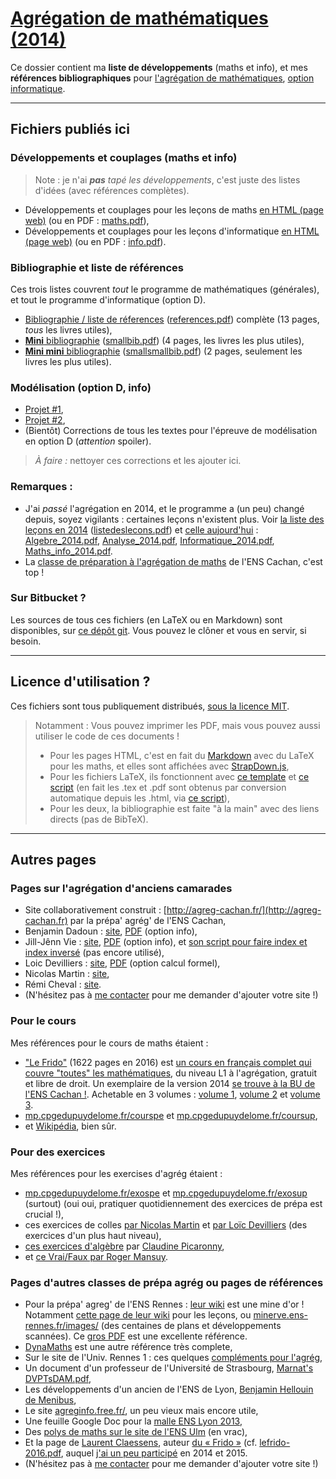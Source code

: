 # [Agrégation de mathématiques (2014)](http://perso.crans.org/besson/agreg-2014/)
Ce dossier contient ma **liste de développements** (maths et info), et mes **références bibliographiques** pour [l'agrégation de mathématiques](http://agreg.org/), [option informatique](http://agreg-cachan.fr/info/).

----

## Fichiers publiés ici
### Développements et couplages (maths et info)
  > Note : je n'ai *__pas__ tapé les développements*, c'est juste des listes d'idées (avec références complètes).

- Développements et couplages pour les leçons de maths [en HTML (page web)](maths.html) (ou en PDF : [maths.pdf](maths.pdf)),
- Développements et couplages pour les leçons d'informatique [en HTML (page web)](info.html) (ou en PDF : [info.pdf](info.pdf)).

### Bibliographie et liste de références
Ces trois listes couvrent *tout* le programme de mathématiques (générales), et tout le programme d'informatique (option D).

- [Bibliographie / liste de réferences](references.html) ([references.pdf](references.pdf)) complète (13 pages, *tous* les livres utiles),
- [**Mini** bibliographie](smallbib.html) ([smallbib.pdf](smallbib.pdf)) (4 pages, les livres les plus utiles),
- [**Mini mini** bibliographie](smallsmallbib.html) ([smallsmallbib.pdf](smallsmallbib.pdf)) (2 pages, seulement les livres les plus utiles).

### Modélisation (option D, info)
- [Projet #1](http://perso.crans.org/besson/a/m/1/),
- [Projet #2](http://perso.crans.org/besson/a/m/2/),
- (Bientôt) Corrections de tous les textes pour l'épreuve de modélisation en option D (*attention* spoiler).

> *À faire :* nettoyer ces corrections et les ajouter ici.

### Remarques :
- J'ai *passé* l'agrégation en 2014, et le programme a (un peu) changé depuis, soyez vigilants : certaines leçons n'existent plus. Voir [la liste des leçons en 2014](listedeslecons.html) ([listedeslecons.pdf](listedeslecons.pdf)) et [celle aujourd'hui](http://agreg.org/) : [Algebre_2014.pdf](http://agreg.org/Algebre_2014.pdf), [Analyse_2014.pdf](http://agreg.org/Analyse_2014.pdf), [Informatique_2014.pdf](http://agreg.org/Informatique_2014.pdf), [Maths_info_2014.pdf](http://agreg.org/Maths_info_2014.pdf).
- La [classe de préparation à l'agrégation de maths](http://www.math.ens-cachan.fr/version-francaise/formations/preparation-a-l-agregation/preparation-a-l-agregation-master-formation-a-l-enseignement-superieur-en-mathematiques-site-cachan--60805.kjsp) de l'ENS Cachan, c'est top !

### Sur Bitbucket ?
Les sources de tous ces fichiers (en LaTeX ou en Markdown) sont disponibles, sur [ce dépôt git](https://bitbucket.org/lbesson/agreg-2014/).
Vous pouvez le clôner et vous en servir, si besoin.

----

## Licence d'utilisation ?
Ces fichiers sont tous publiquement distribués, [sous la licence MIT](http://lbesson.mit-license.org/).

  > Notamment : Vous pouvez imprimer les PDF, mais vous pouvez aussi utiliser le code de ces documents !
  > - Pour les pages HTML, c'est en fait du [Markdown](http://daringfireball.net/projects/markdown/syntax.php) avec du LaTeX pour les maths, et elles sont affichées avec [StrapDown.js](https://github.com/Naereen/StrapDown.js),
  > - Pour les fichiers LaTeX, ils fonctionnent avec [ce template](http://perso.crans.org/besson/publis/latex/template.fr.tex) et [ce script](http://perso.crans.org/besson/bin/autotex) (en fait les .tex et .pdf sont obtenus par conversion automatique depuis les .html, via [ce script](http://perso.crans.org/besson/bin/strapdown2pdf)),
  > - Pour les deux, la bibliographie est faite "à la main" avec des liens directs (pas de BibTeX).

----

## Autres pages
### Pages sur l'agrégation d'anciens camarades
- Site collaborativement construit : [http://agreg-cachan.fr/](http://agreg-cachan.fr) par la prépa' agrég' de l'ENS Cachan,
- Benjamin Dadoun : [site](http://benjamin.dadoun.free.fr/agreg.html), [PDF](http://benjamin.dadoun.free.fr/couplages.pdf) (option info),
- Jill-Jênn Vie : [site](http://jill-jenn.net/agreg/index.html), [PDF](http://jill-jenn.net/_static/dog.pdf) (option info), et [son script pour faire index et index inversé](https://bitbucket.org/jilljenn/agreg/src/default/guide/) (pas encore utilisé),
- Loic Devilliers : [site](http://loic.devilliers.free.fr/agreg.html), [PDF](http://loic.devilliers.free.fr/devdedev.pdf) (option calcul formel),
- Nicolas Martin : [site](http://nicolas.martin.ens.free.fr/),
- Rémi Cheval : [site](http://www.podcast-science.com/category/agregation/developpements-algebre/).
- (N'hésitez pas à [me contacter](http://perso.crans.org/besson/callme.fr.html) pour me demander d'ajouter votre site !)

### Pour le cours
Mes références pour le cours de maths étaient :

 - ["Le Frido"](http://laurent.claessens-donadello.eu/pdf/lefrido.pdf) (1622 pages en 2016) est [un cours en français complet qui couvre "toutes" les mathématiques](http://laurent.claessens-donadello.eu/frido.html), du niveau L1 à l'agrégation, gratuit et libre de droit. Un exemplaire de la version 2014 [se trouve à la BU de l'ENS Cachan !](https://catalogue.ens-cachan.fr/cgi-bin/koha/opac-detail.pl?biblionumber=59258). Achetable en 3 volumes : [volume 1](http://www.thebookedition.com/fr/le-frido-volume-1-p-344540.html), [volume 2](http://www.thebookedition.com/fr/le-frido-volume-2-p-344541.html) et [volume 3](http://www.thebookedition.com/fr/le-frido-volume-3-p-344542.html).
 - [mp.cpgedupuydelome.fr/courspe](http://mp.cpgedupuydelome.fr/courspe.ph) et [mp.cpgedupuydelome.fr/coursup](http://mp.cpgedupuydelome.fr/coursup.ph),
 - et [Wikipédia](https://fr.wikipedia.org/wiki/Math%C3%A9matiques#Annexes), bien sûr.

### Pour des exercices
Mes références pour les exercises d'agrég étaient :

 - [mp.cpgedupuydelome.fr/exospe](http://mp.cpgedupuydelome.fr/exospe.php) et [mp.cpgedupuydelome.fr/exosup](http://mp.cpgedupuydelome.fr/exosup.php) (surtout) (oui oui, pratiquer quotidiennement des exercices de prépa est crucial !),
 - ces exercices de colles [par Nicolas Martin](http://nicolas.martin.ens.free.fr/orauxblancs.htm) et [par Loïc Devilliers](http://loic.devilliers.free.fr/colles/colles.html) (des exercices d'un plus haut niveau),
 - [ces exercices d'algèbre](http://www.lsv.ens-cachan.fr/~picaro/COURS/MG/polyexo.pdf) par [Claudine Picaronny](http://www.lsv.ens-cachan.fr/~picaro/),
 - et [ce Vrai/Faux par Roger Mansuy](http://www.rogermansuy.fr/VF/index.html).

### Pages d'autres classes de prépa agrég ou pages de références
- Pour la prépa' agreg' de l'ENS Rennes : [leur wiki](http://minerve.ens-rennes.fr/index.php/Accueil) est une mine d'or ! Notamment [cette page de leur wiki](http://minerve.ens-rennes.fr/index.php/Accueil#Les_Le.C3.A7ons) pour les leçons, ou [minerve.ens-rennes.fr/images/](http://minerve.ens-rennes.fr/images/) (des centaines de plans et développements scannées). Ce [gros PDF](http://minerve.bretagne.ens-cachan.fr/images/Le%C3%A7ons_akita.pdf) est une excellente référence.
- [DynaMaths](http://dyna.maths.free.fr/) est une autre référence très complete,
- Sur le site de l'Univ. Rennes 1 : ces quelques [compléments pour l'agrég](http://agreg-maths.univ-rennes1.fr/documentation/Complements.html),
- Un document d'un professeur de l'Université de Strasbourg, [Marnat's DVPTsDAM.pdf](http://www-irma.u-strasbg.fr/~marnat/Agregation_files/DVPTsDAM.pdf),
- Les développements d'un ancien de l'ENS de Lyon, [Benjamin Hellouin de Menibus](http://perso.ens-lyon.fr/benjamin.hellouin_de_menibus/Developpements/),
- Le site [agreginfo.free.fr/](http://agreginfo.free.fr/), un peu vieux mais encore utile,
- Une feuille Google Doc pour la [malle ENS Lyon 2013](https://docs.google.com/spreadsheet/ccc?key=0AsuL4pj5JHGydDJKbDF0ZkYzVTZwY2QwZUNlUFFBLVE&usp=drive_web#gid=0),
- Des [polys de maths sur le site de l'ENS Ulm](http://www.math.ens.fr/enseignement/archives_pedagogiques.html?type=1) (en vrac),
- Et la page de [Laurent Claessens](http://laurent.claessens-donadello.eu/), auteur [du « Frido »](http://laurent.claessens-donadello.eu/frido.html) (cf. [lefrido-2016.pdf](http://laurent.claessens-donadello.eu/pdf/lefrido-2016.pdf), auquel [j'ai un peu participé](https://github.com/LaurentClaessens/mazhe/graphs/contributors) en 2014 et 2015.
- (N'hésitez pas à [me contacter](http://perso.crans.org/besson/callme.fr.html) pour me demander d'ajouter votre site !)
